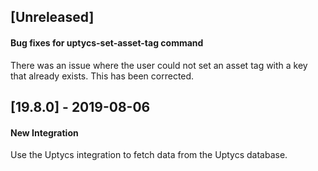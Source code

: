 ## [Unreleased]
#### Bug fixes for uptycs-set-asset-tag command
There was an issue where the user could not set an asset tag with a key that already exists.  This has been corrected.

## [19.8.0] - 2019-08-06
#### New Integration
Use the Uptycs integration to fetch data from the Uptycs database.
